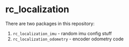 # rc_localization

There are two packages in this repository:
1. `rc_localization_imu` - random imu config stuff
2. `rc_localization_odometry` - encoder odometry code

